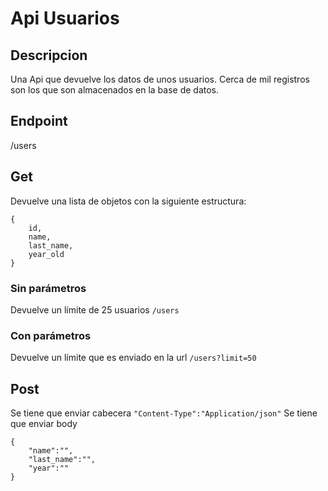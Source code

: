 # Api Usuarios

## Descripcion 
Una Api que devuelve los datos de unos usuarios. Cerca de mil registros son los que son almacenados en la base de datos.

## Endpoint
/users

## Get
Devuelve una lista de objetos con la siguiente estructura:
```
{
    id,
    name,
    last_name,
    year_old
}
```

### Sin parámetros 
Devuelve un límite de 25 usuarios
`/users`

### Con parámetros
Devuelve un límite que es enviado en la url
`/users?limit=50`

## Post
Se tiene que enviar cabecera `"Content-Type":"Application/json"`
Se tiene que enviar body
```
{
    "name":"", 
    "last_name":"",
    "year":""
}
```
